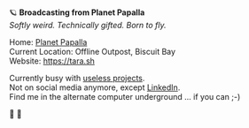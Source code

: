 🪐 **Broadcasting from Planet Papalla**  
*Softly weird. Technically gifted. Born to fly.*

Home: [Planet Papalla](https://tara.sh/papalla/)   
Current Location: Offline Outpost, Biscuit Bay   
Website: https://tara.sh

Currently busy with [useless projects](https://tara.sh/useless_projects/).  
Not on social media anymore, except 
[LinkedIn](https://www.linkedin.com/in/tarastella/).  
Find me in the alternate computer underground ... if you can ;-)

🌷 💜
